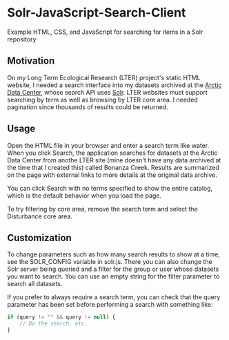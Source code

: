 # Solr-JavaScript-Search-Client
Example HTML, CSS, and JavaScript for searching for items in a Solr repository

## Motivation

On my Long Term Ecological Research (LTER) project's static HTML website, I needed a search interface into my datasets archived at the [Arctic Data Center](https://arcticdata.io/), whose search API uses [Solr](https://lucene.apache.org/solr/).  LTER websites must support searching by term as well as browsing by LTER core area. I needed pagination since thousands of results could be returned.

## Usage

Open the HTML file in your browser and enter a search term like water. When you click Search, the application searches for datasets at the Arctic Data Center from anothe LTER site (mine doesn't have any data archived at the time that I created this) called Bonanza Creek. Results are summarized on the page with external links to more details at the original data archive.

You can click Search with no terms specified to show the entire catalog, which is the default behavior when you load the page. 

To try filtering by core area, remove the search term and select the Disturbance core area.

## Customization

To change parameters such as how many search results to show at a time, see the SOLR_CONFIG variable in solr.js.  There you can also change the Solr server being queried and a filter for the group or user whose datasets you want to search. You can use an empty string for the filter parameter to search all datasets.

If you prefer to always require a search term, you can check that the query parameter has been set before performing a search with something like:

```javascript
if (query != "" && query != null) {
    // Do the search, etc.
}
```
